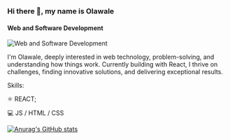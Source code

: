 ### Hi there 👋, my name is Olawale
#### Web and Software Development
![Web and Software Development](https://pbs.twimg.com/profile_banners/1548233762017685510/1679981708/1080x360)

I'm Olawale, deeply interested in web technology, problem-solving, and understanding how things work. Currently building with React, I thrive on challenges, finding innovative solutions, and delivering exceptional results.

Skills: 

 &#9883; REACT; 
 
 &#128187; JS / HTML / CSS
 
 
 [![Anurag's GitHub stats](https://github-readme-stats.vercel.app/api?username=WaleBnji)](https://github.com/anuraghazra/github-readme-stats)






